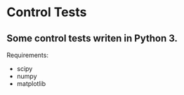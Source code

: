 # Control Tests
Some control tests writen in Python 3.
---
Requirements:
* scipy  
* numpy
* matplotlib
